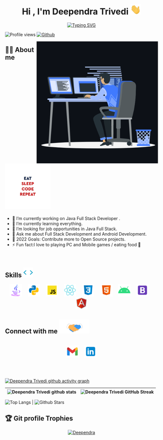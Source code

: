 <h1 align="center">Hi , I'm Deependra Trivedi <img src="https://github.com/Deependra-009/ReadmeGenerator/blob/main/Icons/hii.gif" width="35"></h1>
<p align="center">
 <a href="https://git.io/typing-svg"><img src="https://readme-typing-svg.demolab.com?font=Fira+Code&duration=3000&pause=1000&width=435&lines=Full+Stack+Developer;DSA+%7C+ALGORITHIMS+%7C+OOPS;(300%2B)+question+solve+in+leetcode;2+Star+in+codechef;Always+Learning+new+thing" alt="Typing SVG" /></a>
</p>

![Profile views](https://visitor-badge.glitch.me/badge?page_id=Deependra-009)
[![Github](https://img.shields.io/github/followers/Deependra-009?label=Follow&style=social)](https://github.com/Deependra-009)

<p><img height="400px" width="400px" align="right" src="https://github.com/Deependra-009/ReadmeGenerator/blob/main/Icons/computer.gif" alt="adam-pw" /></p>

## :sassy_man:  About me <img src = "https://github.com/Deependra-009/ReadmeGenerator/blob/main/Icons/giphy.webp" width = 150px> 
- 🔭 I’m currently working on Java Full Stack Developer .
- 🌱 I’m currently learning everything.
- 👯 I’m looking for  job opportunities in Java Full Stack. 
- 💬 Ask me about Full Stack Development and Android Development.
- 🥅 2022 Goals: Contribute more to Open Source projects.
- ⚡ Fun fact:I love to playing PC and Mobile games / eating food 🍟

<br>

<h2> Skills <img src = "https://github.com/Deependra-009/ReadmeGenerator/blob/main/Icons/200w_s.gif" width = 32px> </h2>
<div align="center">
<img width ='40px' src ='https://github.com/Deependra-009/ReadmeGenerator/blob/main/Icons/java.png'>
&nbsp &nbsp 
<img width ='40px' src ='https://github.com/Deependra-009/ReadmeGenerator/blob/main/Icons/icons8-python-480.png'>
&nbsp &nbsp
<img width ='40px' src ='https://github.com/Deependra-009/ReadmeGenerator/blob/main/Icons/javascript.png'> 
&nbsp &nbsp
 <img width ='40px' src ='https://github.com/Deependra-009/ReadmeGenerator/blob/main/Icons/react.png'>
&nbsp &nbsp
 <img width ='40px' src ='https://github.com/Deependra-009/ReadmeGenerator/blob/main/Icons/icons8-css3-480.png'>
&nbsp &nbsp
<img width ='40px' src ='https://github.com/Deependra-009/ReadmeGenerator/blob/main/Icons/html.png'>
&nbsp &nbsp
<img width ='40px' src ='https://github.com/Deependra-009/ReadmeGenerator/blob/main/Icons/icons8-android-os-240.png'>
&nbsp &nbsp 
<img width ='40px' src ='https://github.com/Deependra-009/ReadmeGenerator/blob/main/Icons/icons8-bootstrap-480.png'>
&nbsp &nbsp 
<img width ='40px' src ='https://github.com/Deependra-009/ReadmeGenerator/blob/main/Icons/icons8-angularjs-480.png'>

</div>

<h2> Connect with me <img src='https://github.com/Deependra-009/ReadmeGenerator/blob/main/Icons/handshake.gif' width="100px"> </h2>
<br>

<div align="center">
<a href=""> <img width ='40px' src ='https://github.com/Deependra-009/ReadmeGenerator/blob/main/Icons/icons8-gmail-480.png'></a>
&nbsp &nbsp 
<a href=""> <img width ='40px' src ='https://github.com/Deependra-009/ReadmeGenerator/blob/main/Icons/icons8-linkedin-480.png'></a>

</div>

 
 
 <br><br><br>
[![Deependra Trivedi github activity graph](https://github-readme-activity-graph.cyclic.app/graph?username=Deependra-009&theme=tokyonight)](https://github.com/Deependra-009/github-readme-activity-graph)
  
<!-- [![Deependra Trivedi GitHub Activity Graph](https://activity-graph.herokuapp.com/graph?username=Deependra-009&theme=tokyonight)](https://git.io/praveenscience) -->

| ![Deependra Trivedi github stats](https://github-readme-stats.vercel.app/api?username=Deependra-009&show_icons=true&theme=tokyonight) | ![Deependra Trivedi GitHub Streak](https://github-readme-streak-stats.herokuapp.com/?user=Deependra-009&theme=tokyonight) |
| --- | --- |

![Top Langs](https://github-readme-stats.vercel.app/api/top-langs/?username=Deependra-009&theme=tokyonight&hide=jupyter%20notebook ) | ![Github Stars](https://github-readme-stats.vercel.app/api?username=Deependra-009&show_icons=true&locale=en&count_private=true&hide_rank=true&custom_title=My%20GitHub%20Stats&disable_animations=true&theme=tokyonight) 
  
 
## :trophy: Git profile Trophies

<p align="center"> <a href="https://github.com/ryo-ma/github-profile-trophy"><img src="https://github-profile-trophy.vercel.app/?username=Deependra-009&layout=compact&theme=algolia" alt="Deependra" /></a> </p>

